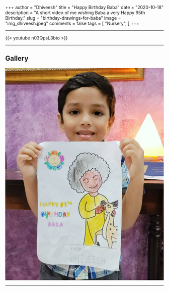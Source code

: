 +++
author = "Dhiveesh"
title = "Happy Birthday Baba"
date = "2020-10-18"
description = "A short video of me wishing Baba a very Happy 95th Birthday."
slug = "birthday-drawings-for-baba"
image = "img_dhiveesh.jpeg"
comments = false
tags = [
    "Nursery",
]
+++

---

{{< youtube n03QpsL3bto >}}

---

## Gallery

![](img_dhiveesh.jpeg) 

---
